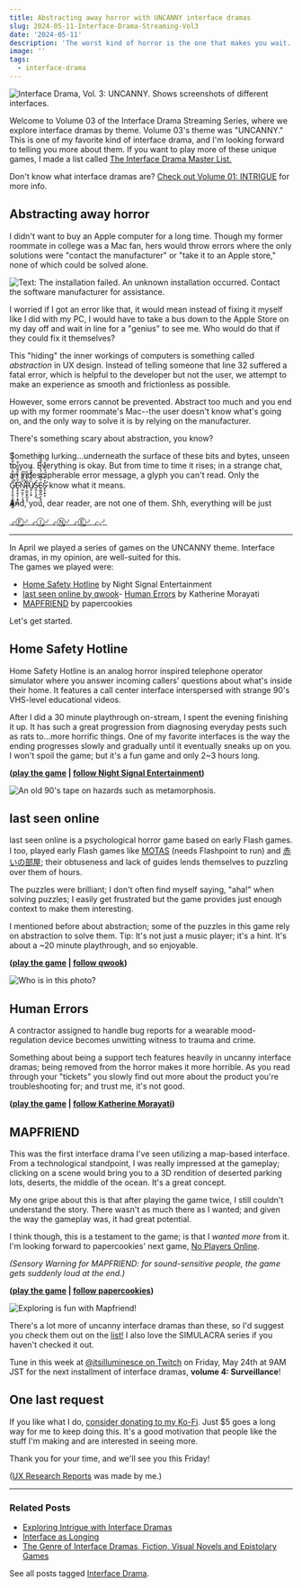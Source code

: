 ```yaml
---
title: Abstracting away horror with UNCANNY interface dramas
slug: 2024-05-11-Interface-Drama-Streaming-Vol3
date: '2024-05-11'
description: 'The worst kind of horror is the one that makes you wait. Today, we dive into uncanny themes in interface dramas.'
image: ''
tags:
  - interface-drama
---
```


![Interface Drama, Vol. 3: UNCANNY. Shows screenshots of different interfaces.](interfacedrama-vol3-thumb.png)

Welcome to Volume 03 of the Interface Drama Streaming Series, where we explore interface dramas by theme. Volume 03's theme was "UNCANNY." This is one of my favorite kind of interface drama, and I'm looking forward to telling you more about them. If you want to play more of these unique games, I made a list called [The Interface Drama Master List.](https://illuminesce.net/interface-drama)

Don't know what interface dramas are? [Check out Volume 01: INTRIGUE](/blog/posts/2024-04-18-Interface-Drama-Streaming-Vol1/) for more info.

## Abstracting away horror

I didn't want to buy an Apple computer for a long time. Though my former roommate in college was a Mac fan, hers would throw errors where the only solutions were "contact the manufacturer" or "take it to an Apple store," none of which could be solved alone.

![Text: The installation failed. An unknown installation occurred. Contact the software manufacturer for assistance.](macerror.png)

I worried if I got an error like that, it would mean instead of fixing it myself like I did with my PC, I would have to take a bus down to the Apple Store on my day off and wait in line for a "genius" to see me. Who would do that if they could fix it themselves?

This "hiding" the inner workings of computers is something called _abstraction_ in UX design. Instead of telling someone that line 32 suffered a fatal error, which is helpful to the developer but not the user, we attempt to make an experience as smooth and frictionless as possible.

However, some errors cannot be prevented. Abstract too much and you end up with my former roommate's Mac--the user doesn't know what's going on, and the only way to solve it is by relying on the manufacturer.

There's something scary about abstraction, you know?

Something lurking...underneath the surface of these bits and bytes, unseen to you. Everything is okay. But from time to time it rises; in a strange chat, an indescipherable error message, a glyph you can't read. Only the G̷̡̧̨̼͔̝̼̯̳͇̳̭̐̏̉͋̑̀̋͛̃̀͋̏͐͋̚̕Ȩ̷̛͙̯̖̞̣̞̬̠̻̊͂͗̏̀̂͊̋͋͋Ṇ̴̛̺̫͔̹̹̘̜̎̏̄́͋͘̚͝I̶̜̰̬̫̟̪̩̥̤̎͛̑̓̕͘͝Ṳ̸̡̩̩̬̏̂̈́̀̊̃͒̒Ṥ̵̤̭͕͉̭͜E̴̜̻̬̪͕͔̯̝͑̃͌̑͗́̾͒̾̑̃́̂͂̇S̵̛͓̞̣͍̥͒͛̊̅̈́̆̂̈̀̌ know what it means.

And, you, dear reader, are not one of them. Shh, everything will be just

[⌌Ⓕ̙⌏⌌Ⓘ̙⌏⌌Ⓝ̙⌏⌌Ⓔ̙⌏⌌.̙⌏](https://forms.gle/C9bjzCqChXt2Ao5aA)

---

In April we played a series of games on the UNCANNY theme. Interface dramas, in my opinion, are well-suited for this.  
The games we played were:

- [Home Safety Hotline](https://nightsignalentertainment.itch.io/home-safety-hotline) by Night Signal Entertainment
- [last seen online by qwook](https://qwook.itch.io/last-seen-online)-   [](https://qwook.itch.io/last-seen-online)[Human Errors](https://ifdb.org/viewgame?id=14oexa2wyym73glu) by Katherine Morayati
- [MAPFRIEND](https://papercookies.itch.io/mapfriend) by papercookies

Let's get started.

## Home Safety Hotline

Home Safety Hotline is an analog horror inspired telephone operator simulator where you answer incoming callers' questions about what's inside their home. It features a call center interface interspersed with strange 90's VHS-level educational videos.

After I did a 30 minute playthrough on-stream, I spent the evening finishing it up. It has such a great progression from diagnosing everyday pests such as rats to...more horrific things. One of my favorite interfaces is the way the ending progresses slowly and gradually until it eventually sneaks up on you. I won't spoil the game; but it's a fun game and only 2~3 hours long.

**([play the game](https://nightsignalentertainment.itch.io/home-safety-hotline) | [follow Night Signal Entertainment](https://nightsignalentertainment.itch.io/))**

![An old 90's tape on hazards such as metamorphosis.](id03-hsh.jpg)

## last seen online

last seen online is a psychological horror game based on early Flash games. I too, played early Flash games like [MOTAS](https://flashpointproject.github.io/flashpoint-database/search/#5a02f47c-0f4c-4fb3-bf28-1d26538cdd36) (needs Flashpoint to run) and [赤いの部屋](https://en.wikipedia.org/wiki/Red_Room_Curse); their obtuseness and lack of guides lends themselves to puzzling over them of hours.

The puzzles were brilliant; I don't often find myself saying, "aha!" when solving puzzles; I easily get frustrated but the game provides just enough context to make them interesting.

I mentioned before about abstraction; some of the puzzles in this game rely on abstraction to solve them. Tip: It's not just a music player; it's a hint. It's about a ~20 minute playthrough, and so enjoyable.

**([play the game](https://qwook.itch.io/last-seen-online) | [follow qwook](https://qwook.itch.io/))**

![Who is in this photo?](id03-lastseenonline.png)

## Human Errors

A contractor assigned to handle bug reports for a wearable mood-regulation device becomes unwitting witness to trauma and crime.

Something about being a support tech features heavily in uncanny interface dramas; being removed from the horror makes it more horrible. As you read through your "tickets" you slowly find out more about the product you're troubleshooting for; and trust me, it's not good.

**([play the game](../../kmorayati/human-errors.html) | [follow Katherine Morayati](https://x.com/morayati))**

## MAPFRIEND

This was the first interface drama I've seen utilizing a map-based interface. From a technological standpoint, I was really impressed at the gameplay; clicking on a scene would bring you to a 3D rendition of deserted parking lots, deserts, the middle of the ocean. It's a great concept.

My one gripe about this is that after playing the game twice, I still couldn't understand the story. There wasn't as much there as I wanted; and given the way the gameplay was, it had great potential.

I think though, this is a testament to the game; is that I _wanted more_ from it. I'm looking forward to papercookies' next game, [No Players Online](https://papercookies.itch.io/no-players-online).

_(Sensory Warning for MAPFRIEND: for sound-sensitive people, the game gets suddenly loud at the end.)_

**([play the game](https://papercookies.itch.io/mapfriend) | [follow papercookies](https://papercookies.itch.io))**

![Exploring is fun with Mapfriend!](id03-mapfriend.gif)

There's a lot more of uncanny interface dramas than these, so I'd suggest you check them out on the [list!](https://illuminesce.net/interface-drama) I also love the SIMULACRA series if you haven't checked it out.

Tune in this week at [@itsilluminesce on Twitch](https://www.twitch.tv/itsilluminesce) on Friday, May 24th at 9AM JST for the next installment of interface dramas, **volume 4: Surveillance**!

## One last request

If you like what I do, [consider donating to my Ko-Fi](https://ko-fi.com/illuminesce). Just $5 goes a long way for me to keep doing this. It's a good motivation that people like the stuff I'm making and are interested in seeing more.

Thank you for your time, and we'll see you this Friday!

([UX Research Reports](https://forms.gle/C9bjzCqChXt2Ao5aA) was made by me.)

---

### Related Posts

- [Exploring Intrigue with Interface Dramas](/blog/posts/2024-04-22-Interface-Drama-Streaming-Vol1/)
- [Interface as Longing](/blog/posts/2024-05-11-Interface-Drama-Streaming-Vol2/)
- [The Genre of Interface Dramas, Fiction, Visual Novels and Epistolary Games](/blog/posts/2023-08-22-Interface-Drama/)

See all posts tagged [Interface Drama](/tags/interface-drama/).
